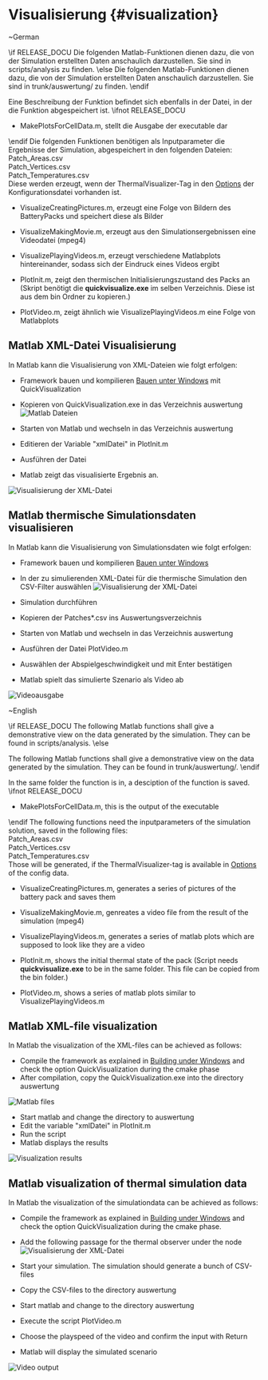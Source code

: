 ﻿Visualisierung      {#visualization}
==========
\~German

\if RELEASE_DOCU
Die folgenden Matlab-Funktionen dienen dazu, die von der Simulation erstellten Daten anschaulich darzustellen.
Sie sind in scripts/analysis zu finden.
\else
Die folgenden Matlab-Funktionen dienen dazu, die von der Simulation erstellten Daten anschaulich darzustellen.
Sie sind in trunk/auswertung/ zu finden.
\endif

Eine Beschreibung der Funktion befindet sich ebenfalls in der Datei, in der die Funktion abgespeichert ist.
\ifnot RELEASE_DOCU
- MakePlotsForCellData.m,	stellt die Ausgabe der executable dar

\endif
Die folgenden Funktionen benötigen als Inputparameter die Ergebnisse der Simulation, abgespeichert in den folgenden Dateien:<br/>
Patch_Areas.csv <br/>
Patch_Vertices.csv <br/>
Patch_Temperatures.csv <br/>
Diese werden erzeugt, wenn der ThermalVisualizer-Tag in den [Options](xmloption.html) der Konfigurationsdatei vorhanden ist.


- VisualizeCreatingPictures.m,	erzeugt eine Folge von Bildern des BatteryPacks und speichert diese als Bilder
- VisualizeMakingMovie.m,	erzeugt aus den Simulationsergebnissen eine Videodatei (mpeg4)
- VisualizePlayingVideos.m,	erzeugt verschiedene Matlabplots hintereinander, sodass sich der Eindruck eines Videos ergibt

- PlotInit.m,	zeigt den thermischen Initialisierungszustand des Packs an (Skript benötigt die **quickvisualize.exe** im selben Verzeichnis. Diese ist aus dem bin Ordner zu kopieren.)
- PlotVideo.m,	zeigt ähnlich wie VisualizePlayingVideos.m eine Folge von Matlabplots


Matlab XML-Datei Visualisierung
-------
In Matlab kann die Visualisierung von XML-Dateien wie folgt erfolgen:
- Framework bauen und kompilieren [Bauen unter Windows](buildingUnderWindows.md) mit QuickVisualization
- Kopieren von QuickVisualization.exe in das Verzeichnis auswertung
![Matlab Dateien](visualization/01_matlab_init.png)

- Starten von Matlab und wechseln in das Verzeichnis auswertung
- Editieren der Variable "xmlDatei" in PlotInit.m
- Ausführen der Datei
- Matlab zeigt das visualisierte Ergebnis an.

![Visualisierung der XML-Datei](visualization/02_init_scaled.png)

Matlab thermische Simulationsdaten visualisieren
---------------
In Matlab kann die Visualisierung von Simulationsdaten wie folgt erfolgen:
- Framework bauen und kompilieren [Bauen unter Windows](buildingUnderWindows.md)
- In der zu simulierenden XML-Datei für die thermische Simulation den CSV-Filter auswählen
![Visualisierung der XML-Datei](visualization/03_add_thermal_observer.png)

- Simulation durchführen
- Kopieren der Patches*.csv ins Auswertungsverzeichnis
- Starten von Matlab und wechseln in das Verzeichnis auswertung
- Ausführen der Datei PlotVideo.m
- Auswählen der Abspielgeschwindigkeit und mit Enter bestätigen
- Matlab spielt das simulierte Szenario als Video ab

![Videoausgabe](visualization/04_video.gif)

\~English

\if RELEASE_DOCU
The following Matlab functions shall give a demonstrative view on the data generated by the simulation.
They can be found in scripts/analysis.
\else

The following Matlab functions shall give a demonstrative view on the data generated by the simulation.
They can be found in trunk/auswertung/.
\endif

In the same folder the function is in, a desciption of the function is saved.
\ifnot RELEASE_DOCU
- MakePlotsForCellData.m,	this is the output of the executable

\endif
The following functions need the inputparameters of the simulation solution, saved in the following files:<br/>
Patch_Areas.csv <br/>
Patch_Vertices.csv <br/>
Patch_Temperatures.csv <br/>
Those will be generated, if the ThermalVisualizer-tag is available in [Options](xmloption.html) of the config data.


- VisualizeCreatingPictures.m,	generates a series of pictures of the battery pack and saves them
- VisualizeMakingMovie.m,	genreates a video file from the result of the simulation (mpeg4)
- VisualizePlayingVideos.m,	generates a series of matlab plots which are supposed to look like they are a video

- PlotInit.m,	shows the initial thermal state of the pack (Script needs **quickvisualize.exe** to be in the same folder. This file can be copied from the bin folder.)
- PlotVideo.m,	shows a series of matlab plots similar to VisualizePlayingVideos.m


Matlab XML-file visualization
-------
In Matlab the visualization of the XML-files can be achieved as follows:
- Compile the framework as explained in [Building under Windows](buildingUnderWindows.md) and check the option QuickVisualization during the cmake phase
- After compilation, copy the QuickVisualization.exe into the directory auswertung

![Matlab files](visualization/01_matlab_init.png)

- Start matlab and change the directory to auswertung
- Edit the variable "xmlDatei" in PlotInit.m
- Run the script
- Matlab displays the results

![Visualization results](visualization/02_init_scaled.png)


Matlab visualization of thermal simulation data
---------------

In Matlab the visualization of the simulationdata can be achieved as follows:
- Compile the framework as explained in [Building under Windows](buildingUnderWindows.md) and check the option QuickVisualization during the cmake phase.
- Add the following passage for the thermal observer under the node <Configuration>
![Visualisierung der XML-Datei](visualization/03_add_thermal_observer.png)

- Start your simulation. The simulation should generate a bunch of CSV-files
- Copy the CSV-files to the directory auswertung
- Start matlab and change to the directory auswertung
- Execute the script PlotVideo.m
- Choose the playspeed of the video and confirm the input with Return
- Matlab will display the simulated scenario

![Video output](visualization/04_video.gif)


